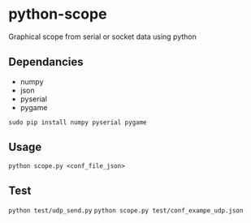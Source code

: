 # python-scope
Graphical scope from serial or socket data using python

## Dependancies

* numpy
* json
* pyserial
* pygame

`sudo pip install numpy pyserial pygame`

## Usage

`python scope.py <conf_file_json>`

## Test

`python test/udp_send.py`
`python scope.py test/conf_exampe_udp.json`